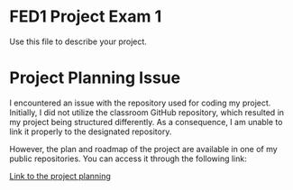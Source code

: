 # FED1 Project Exam 1

Use this file to describe your project.

# Project Planning Issue

I encountered an issue with the repository used for coding my project. Initially, I did not utilize the classroom GitHub repository, which resulted in my project being structured differently. As a consequence, I am unable to link it properly to the designated repository.

However, the plan and roadmap of the project are available in one of my public repositories. You can access it through the following link:

[Link to the project planning](https://github.com/users/shiwa4656/projects/10/views/1)
